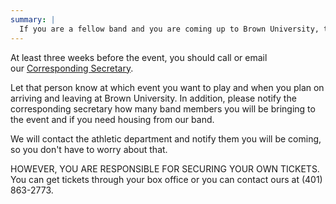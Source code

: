 ```yaml
---
summary: |
  If you are a fellow band and you are coming up to Brown University, then this is the place for you! Follow the below guidelines to help us out as well as make sure your journey to and stay at Brown goes smoothly:
---
```


At least three weeks before the event, you should call or email our [Corresponding Secretary](https://students.brown.edu/band/band-board#CorrespondingSecretary).

Let that person know at which event you want to play and when you plan on arriving and leaving at Brown University. In addition, please notify the corresponding secretary how many band members you will be bringing to the event and if you need housing from our band.

We will contact the athletic department and notify them you will be coming, so you don't have to worry about that.

HOWEVER, YOU ARE RESPONSIBLE FOR SECURING YOUR OWN TICKETS. You can get tickets through your box office or you can contact ours at (401) 863-2773.
